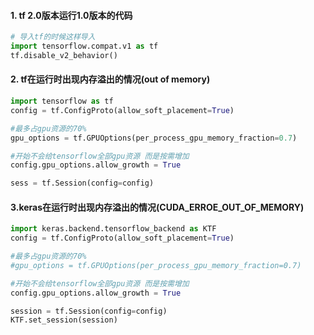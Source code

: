 #### 1. tf 2.0版本运行1.0版本的代码

```python
# 导入tf的时候这样导入
import tensorflow.compat.v1 as tf
tf.disable_v2_behavior()
```

#### 2. tf在运行时出现内存溢出的情况(out of memory)

```python
import tensorflow as tf
config = tf.ConfigProto(allow_soft_placement=True)

#最多占gpu资源的70%
gpu_options = tf.GPUOptions(per_process_gpu_memory_fraction=0.7)

#开始不会给tensorflow全部gpu资源 而是按需增加
config.gpu_options.allow_growth = True

sess = tf.Session(config=config)
```

#### 3.keras在运行时出现内存溢出的情况(CUDA_ERROE_OUT_OF_MEMORY)

```python
import keras.backend.tensorflow_backend as KTF
config = tf.ConfigProto(allow_soft_placement=True)

#最多占gpu资源的70%
#gpu_options = tf.GPUOptions(per_process_gpu_memory_fraction=0.7)

#开始不会给tensorflow全部gpu资源 而是按需增加
config.gpu_options.allow_growth = True

session = tf.Session(config=config)
KTF.set_session(session)
```

